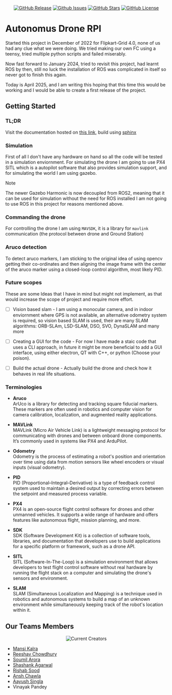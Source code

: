 <p align="center">
    <a href="https://github.com/Robotics-PEC/Autonomous-Drone-RPI-Aruco/releases"><img src="https://img.shields.io/github/v/release/Robotics-PEC/Autonomous-Drone-RPI-Aruco" alt="GitHub Release"></a>
    <a href="https://github.com/Robotics-PEC/Autonomous-Drone-RPI-Aruco/issues"><img src="https://img.shields.io/github/issues/Robotics-PEC/Autonomous-Drone-RPI-Aruco" alt="Github Issues"></a>
    <a href="https://github.com/Robotics-PEC/Autonomous-Drone-RPI-Aruco"><img src="https://img.shields.io/github/stars/Robotics-PEC/Autonomous-Drone-RPI-Aruco?style=flat
    " alt="GitHub Stars"></a>
    <a href="https://www.gnu.org/licenses/gpl-3.0.en.html"><img src="https://img.shields.io/github/license/Robotics-PEC/Autonomous-Drone-RPI-Aruco" alt="GitHub License"></a>
</p>

# Autonomus Drone RPI

Started this project in December of 2022 for Flipkart-Grid 4.0, none of us had
any clue what we were doing. We tried making our own FC using a teensy,
tried multiple python scripts and failed miserably.

Now fast forward to January 2024, tried to revisit this project, had learnt
ROS by then, still no luck the installation of ROS was complicated in
itself so never got to finish this again.

Today is April 2025, and I am writing this hoping that this time this would
be working and I would be able to create a first release of the project.

## Getting Started

### TL;DR

Visit the documentation hosted on [this link](http://www.roboticspec.com/Autonomous-Drone-RPI-Aruco/), build using
[sphinx](https://www.sphinx-doc.org/en/master/)

### Simulation

First of all I don't have any hardware on hand so all the code will be
tested in a simulation enviornment. For simulating the drone I am
going to use PX4 SITL which is a autopilot software that also provides
simulation support, and for simulating the world I am using gazebo.

> [!NOTE]  
> The newer Gazebo Harmonic is now decoupled from ROS2, meaning that
> it can be used for simulation without the need for ROS installed
> I am not going to use ROS in this project for reasons mentioned
> above.

### Commanding the drone

For controlling the drone I am using `MAVSDK`, it is a library for
`mavlink` communication (the protocol between drone and Ground Station)

### Aruco detection

To detect aruco markers, I am sticking to the original idea of using opencv
getting their co-ordinates and then aligning the image frame with the
center of the aruco marker using a closed-loop control algorithm,
most likely PID.

### Future scopes

These are some Ideas that I have in mind but might not implement, as that
would increase the scope of project and require more effort.

- [ ] Vision based slam - I am using a monocular camera, and in indoor
enviornment where GPS is not available, an alternative odometry system is required, so vision based SLAM is used, their are many SLAM algorithms: ORB-SLAm, LSD-SLAM, DSO, SVO, DynaSLAM and many more

- [ ] Creating a GUI for the code - For now I have made a staic code that uses a CLI approach, in future it might be more beneficial to add a GUI interface, using either electron, QT with C++, or python (Choose your poison).

- [ ] Build the actual drone - Actually build the drone and check how it behaves in real life situations.

### Terminologies

- **Aruco**  
  ArUco is a library for detecting and tracking square fiducial markers. These markers are often used in robotics and computer vision for camera calibration, localization, and augmented reality applications.

- **MAVLink**  
  MAVLink (Micro Air Vehicle Link) is a lightweight messaging protocol for communicating with drones and between onboard drone components. It’s commonly used in systems like PX4 and ArduPilot.

- **Odometry**  
  Odometry is the process of estimating a robot's position and orientation over time using data from motion sensors like wheel encoders or visual inputs (visual odometry).

- **PID**  
  PID (Proportional–Integral–Derivative) is a type of feedback control system used to maintain a desired output by correcting errors between the setpoint and measured process variable.

- **PX4**  
  PX4 is an open-source flight control software for drones and other unmanned vehicles. It supports a wide range of hardware and offers features like autonomous flight, mission planning, and more.

- **SDK**  
  SDK (Software Development Kit) is a collection of software tools, libraries, and documentation that developers use to build applications for a specific platform or framework, such as a drone API.

- **SITL**  
  SITL (Software-In-The-Loop) is a simulation environment that allows developers to test flight control software without real hardware by running the flight stack on a computer and simulating the drone's sensors and environment.

- **SLAM**  
  SLAM (Simultaneous Localization and Mapping) is a technique used in robotics and autonomous systems to build a map of an unknown environment while simultaneously keeping track of the robot's location within it.

## Our Teams Members

<p align="center">
    <img alt="Current Creators" src="https://contrib.rocks/image?repo=Robotics-PEC/Autonomous-Drone-RPI-Aruco">
</p>

- [Mansi Kalra](https://github.com/mansi104-ai)
- [Reeshav Chowdhury](https://github.com/rishi18722)
- [Soumil Arora](https://github.com/TheSoumilArora)
- [Shashank Agarwal](https://github.com/Witty-Wizard)
- [Rishab Sood](https://github.com/RishabhSoodDSEE)
- [Ansh Chawla](https://github.com/anshchawla521)
- [Aayush Singla](https://github.com/Aayush052)
- Vinayak Pandey
